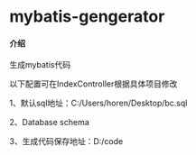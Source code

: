 # mybatis-gengerator

#### 介绍
生成mybatis代码

以下配置可在IndexController根据具体项目修改

1、默认sql地址：C:/Users/horen/Desktop/bc.sql

2、Database schema

3、生成代码保存地址：D:/code
